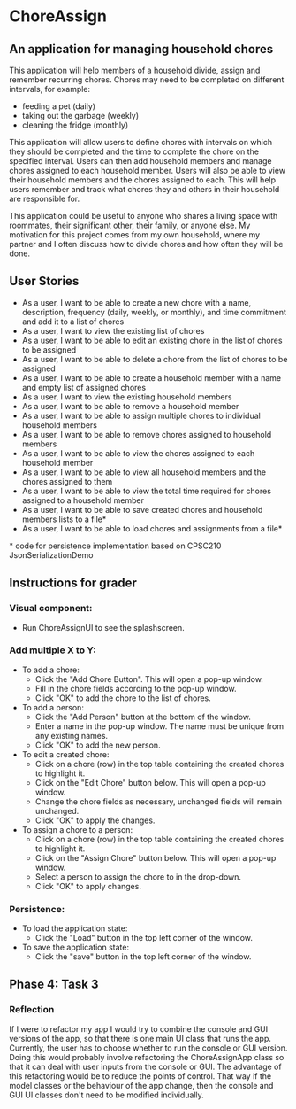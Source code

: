 # ChoreAssign

## An application for managing household chores

This application will help members of a household divide, assign and remember recurring chores. Chores 
may need to be completed on different intervals, for example:

- feeding a pet (daily)
- taking out the garbage (weekly)
- cleaning the fridge (monthly)

This application will allow users to define chores with intervals on which they should be completed and the time to
complete the chore on the specified interval. Users can then add household members and manage chores assigned to each 
household member. Users will also be able to view their household members and the chores assigned to each. 
This will help users remember and track what chores they and others in their household are responsible for. 

This application could be useful to anyone who shares a living space with roommates, their significant
other, their family, or anyone else. My motivation for this project comes from my own household, where my partner and I
often discuss how to divide chores and how often they will be done.

## User Stories

- As a user, I want to be able to create a new chore with a name, description, frequency (daily, weekly, or monthly), 
  and time commitment and add it to a list of chores
- As a user, I want to view the existing list of chores
- As a user, I want to be able to edit an existing chore in the list of chores to be assigned
- As a user, I want to be able to delete a chore from the list of chores to be assigned
- As a user, I want to be able to create a household member with a name and empty list of assigned chores
- As a user, I want to view the existing household members
- As a user, I want to be able to remove a household member
- As a user, I want to be able to assign multiple chores to individual household members
- As a user, I want to be able to remove chores assigned to household members
- As a user, I want to be able to view the chores assigned to each household member
- As a user, I want to be able to view all household members and the chores assigned to them
- As a user, I want to be able to view the total time required for chores assigned to a household member
- As a user, I want to be able to save created chores and household members lists to a file*
- As a user, I want to be able to load chores and assignments from a file*

\* code for persistence implementation based on CPSC210 JsonSerializationDemo

## Instructions for grader

### Visual component:
- Run ChoreAssignUI to see the splashscreen.

### Add multiple X to Y:
- To add a chore:
  - Click the "Add Chore Button". This will open a pop-up window.
  - Fill in the chore fields according to the pop-up window.
  - Click "OK" to add the chore to the list of chores.
- To add a person:
  - Click the "Add Person" button at the bottom of the window.
  - Enter a name in the pop-up window. The name must be unique from any existing names.
  - Click "OK" to add the new person.
- To edit a created chore:
  - Click on a chore (row) in the top table containing the created chores to highlight it.
  - Click on the "Edit Chore" button below. This will open a pop-up window.
  - Change the chore fields as necessary, unchanged fields will remain unchanged.
  - Click "OK" to apply the changes.
- To assign a chore to a person:
  - Click on a chore (row) in the top table containing the created chores to highlight it.
  - Click on the "Assign Chore" button below. This will open a pop-up window.
  - Select a person to assign the chore to in the drop-down.
  - Click "OK" to apply changes.

### Persistence:
- To load the application state:
  - Click the "Load" button in the top left corner of the window.
- To save the application state:
  - Click the "save" button in the top left corner of the window.

## Phase 4: Task 3
### Reflection
If I were to refactor my app I would try to combine the console and GUI versions of the app, so that there is one main 
UI class that runs the app. Currently, the user has to choose whether to run the console or GUI version. Doing this
would probably involve refactoring the ChoreAssignApp class so that it can deal with user inputs from the console or 
GUI. The advantage of this refactoring would be to reduce the points of control. That way if the model classes or the 
behaviour of the app change, then the console and GUI UI classes don't need to be modified individually.